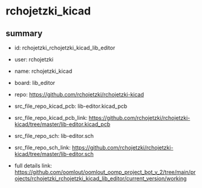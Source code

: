 # rchojetzki_kicad
 
## summary 
* id: rchojetzki_rchojetzki_kicad_lib_editor
* user: rchojetzki
* name: rchojetzki_kicad
* board: lib_editor
* repo: https://github.com/rchojetzki/rchojetzki-kicad
* src_file_repo_kicad_pcb: lib-editor.kicad_pcb
* src_file_repo_kicad_pcb_link: https://github.com/rchojetzki/rchojetzki-kicad/tree/master/lib-editor.kicad_pcb


* src_file_repo_sch: lib-editor.sch
* src_file_repo_sch_link: https://github.com/rchojetzki/rchojetzki-kicad/tree/master/lib-editor.sch
* full details link: https://github.com/oomlout/oomlout_oomp_project_bot_v_2/tree/main/projects/rchojetzki_rchojetzki_kicad_lib_editor/current_version/working  







